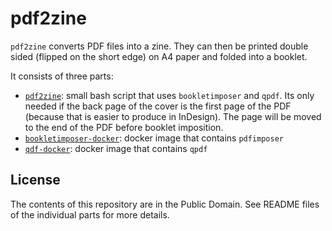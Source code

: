 # pdf2zine

`pdf2zine` converts PDF files into a zine.
They can then be printed double sided (flipped on the short edge) on A4 paper and folded into a booklet.

It consists of three parts:

- [`pdf2zine`](./pdf2zine): small bash script that uses `bookletimposer` and `qpdf`. Its only needed if the back page of the cover is the first page of the PDF (because that is easier to produce in InDesign). The page will be moved to the end of the PDF before booklet imposition.
- [`bookletimposer-docker`](./bookletimposer-docker): docker image that contains `pdfimposer`
- [`qdf-docker`](./qdf-docker): docker image that contains `qpdf`

## License

The contents of this repository are in the Public Domain.
See README files of the individual parts for more details.
